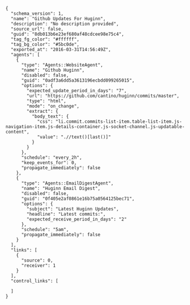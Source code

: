     {
	  "schema_version": 1,
	  "name": "Github Updates For Huginn",
	  "description": "No description provided",
	  "source_url": false,
	  "guid": "8db013b6e23ef680af48cdcee98e75c4",
	  "tag_fg_color": "#ffffff",
	  "tag_bg_color": "#5bc0de",
	  "exported_at": "2016-03-31T14:56:49Z",
	  "agents": [
	    {
	      "type": "Agents::WebsiteAgent",
	      "name": "Github Huginn",
	      "disabled": false,
	      "guid": "0adf3a6dd5a3613196ecbdd099265015",
	      "options": {
	        "expected_update_period_in_days": "7",
	        "url": "https://github.com/cantino/huginn/commits/master",
	        "type": "html",
	        "mode": "on_change",
	        "extract": {
	          "body_text": {
	            "css": "li.commit.commits-list-item.table-list-item.js-navigation-item.js-details-container.js-socket-channel.js-updatable-content",
	            "value": ".//text()[last()]"
	          }
	        }
	      },
	      "schedule": "every_2h",
	      "keep_events_for": 0,
	      "propagate_immediately": false
	    },
	    {
	      "type": "Agents::EmailDigestAgent",
	      "name": "Huginn Email Digest",
	      "disabled": false,
	      "guid": "0f405e2af0861e16b75a0564125bec71",
	      "options": {
	        "subject": "Latest Huginn Updates",
	        "headline": "Latest commits:",
	        "expected_receive_period_in_days": "2"
	      },
	      "schedule": "5am",
	      "propagate_immediately": false
	    }
	  ],
	  "links": [
	    {
	      "source": 0,
	      "receiver": 1
	    }
	  ],
	  "control_links": [

	  ]
	}